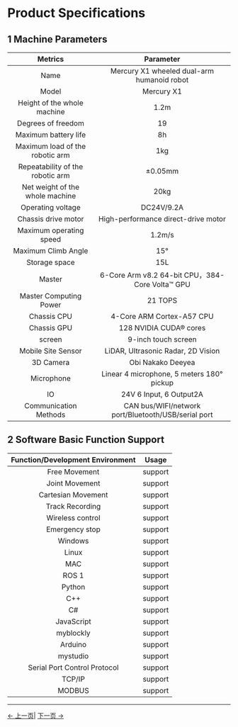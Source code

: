 # Product Specifications

<!-- ![1](../../resources/8-FilesDownload/2-serialproduct/1.jpg) -->

## 1 Machine Parameters

| Metrics | Parameter |
| :------------: | :---------------------------: |
| Name | Mercury X1 wheeled dual-arm humanoid robot |
| Model | Mercury  X1             |
| Height of the whole machine | 1.2m                       |
| Degrees of freedom | 19                           |
| Maximum battery life | 8h                     |
| Maximum load of the robotic arm | 1kg                       |
| Repeatability of the robotic arm | ±0.05mm    |
| Net weight of the whole machine | 20kg                       |
| Operating voltage | DC24V/9.2A                     |
| Chassis drive motor | High-performance direct-drive motor |
| Maximum operating speed | 1.2m/s          |
| Maximum Climb Angle | 15°             |
| Storage space | 15L            |
| Master | 6-Core Arm v8.2 64-bit CPU，384-Core Volta™ GPU     |
| Master Computing Power | 21 TOPS|
| Chassis CPU | 4-Core ARM Cortex-A57 CPU                 |
| Chassis GPU | 128 NVIDIA CUDA® cores                        |
| screen| 9-inch touch screen |
| Mobile Site Sensor | LiDAR, Ultrasonic Radar, 2D Vision |
| 3D Camera | Obi Nakako Deeyea |
| Microphone | Linear 4 microphone, 5 meters 180° pickup |
|IO| 24V 6 Input, 6 Output2A                     |
| Communication Methods|CAN bus/WIFI/network port/Bluetooth/USB/serial port |




## 2 Software Basic Function Support

| Function/Development Environment | Usage |
| :------------: | :--------: |
| Free Movement | support |
| Joint Movement | support |
| Cartesian Movement | support |
| Track Recording | support |
| Wireless control | support |
| Emergency stop | support |
| Windows      | support |
| Linux        | support |
| MAC          | support |
| ROS 1        | support |
| Python       | support |
| C++          | support |
| C#           | support |
| JavaScript   | support |
| myblockly    | support |
| Arduino      | support |
| mystudio     | support |
| Serial Port Control Protocol | support |
| TCP/IP       | support |
| MODBUS       | support |


 ---

[← 上一页](../2-ProductFeature/README.md)| [下一页 →](../2-ProductFeature/2.2-ControlCoreParameter.md)